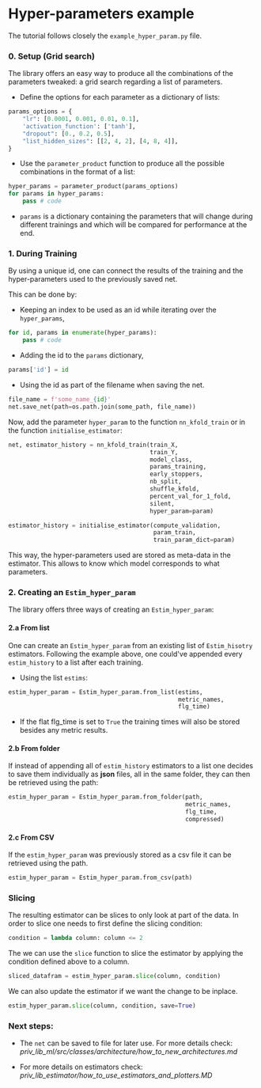 # Hyper-parameters example
The tutorial follows closely the `example_hyper_param.py` file.
### 0. Setup (Grid search)
The library offers an easy way to produce all the combinations of the parameters tweaked: a grid search regarding a list of parameters.
 - Define the options for each parameter as a dictionary of lists:
```python
params_options = {
    "lr": [0.0001, 0.001, 0.01, 0.1],
    'activation_function': ['tanh'],
    "dropout": [0., 0.2, 0.5],
    "list_hidden_sizes": [[2, 4, 2], [4, 8, 4]],
}
```

- Use the `parameter_product` function to produce all the possible combinations in the format of a list:


```python
hyper_params = parameter_product(params_options)
for params in hyper_params:
    pass # code
```

- `params` is a dictionary containing the parameters that will change during different trainings and
  which will be compared for performance at the end. 

### 1. During Training

By using a unique id, one can connect the results of the training and 
the hyper-parameters used to the previously saved net.

This can be done by:
- Keeping an index to be used as an id while iterating over the `hyper_params`,
```python
for id, params in enumerate(hyper_params):
    pass # code
```
- Adding the id to the `params` dictionary,
```python
params['id'] = id
```
- Using the id as part of the filename when saving the net.
```python
file_name = f'some_name_{id}'
net.save_net(path=os.path.join(some_path, file_name))
```

Now, add the parameter `hyper_param` to the function `nn_kfold_train` or in the function `initialise_estimator`:

```python
net, estimator_history = nn_kfold_train(train_X,
                                        train_Y,
                                        model_class,
                                        params_training,
                                        early_stoppers,
                                        nb_split,
                                        shuffle_kfold,
                                        percent_val_for_1_fold,
                                        silent,
                                        hyper_param=param)
```

```python
estimator_history = initialise_estimator(compute_validation,
                                         param_train,
                                         train_param_dict=param)
```

This way, the hyper-parameters used are stored as meta-data in the estimator.
This allows to know which model corresponds to what parameters.

### 2. Creating an `Estim_hyper_param`

The library offers three ways of creating an `Estim_hyper_param`:

#### 2.a From list

One can create an `Estim_hyper_param` from an existing list of `Estim_hisotry` estimators.
Following the example above, one could've appended every `estim_history` to a list after each training.

- Using the list `estims`:
```python
estim_hyper_param = Estim_hyper_param.from_list(estims,
                                                metric_names,
                                                flg_time)
```

- If the flat flg_time is set to `True` the training times will also be stored besides any metric results.

#### 2.b From folder

If instead of appending all of `estim_history` estimators to a list one 
decides to save them individually as **json** files, 
all in the same folder, they can then be retrieved using the path:
 
```python
estim_hyper_param = Estim_hyper_param.from_folder(path,
                                                  metric_names,
                                                  flg_time,
                                                  compressed)
```

#### 2.c From CSV
If the `estim_hyper_param` was previously stored as a csv file it can be retrieved using the path.

```python
estim_hyper_param = Estim_hyper_param.from_csv(path)
```

### Slicing
The resulting estimator can be slices to only look at part of the data.
In order to slice one needs to first define the slicing condition:
```python
condition = lambda column: column <= 2
```
The we can use the `slice` function to slice the estimator by applying the condition defined above to a column.

```python
sliced_datafram = estim_hyper_param.slice(column, condition)
```

We can also update the estimator if we want the change to be inplace.
```python
estim_hyper_param.slice(column, condition, save=True)
```


### Next steps:
- The `net` can be saved to file for later use. For more details check: *priv_lib_ml/src/classes/architecture/how_to_new_architectures.md*
  
- For more details on estimators check: *priv_lib_estimator/how_to_use_estimators_and_plotters.MD*